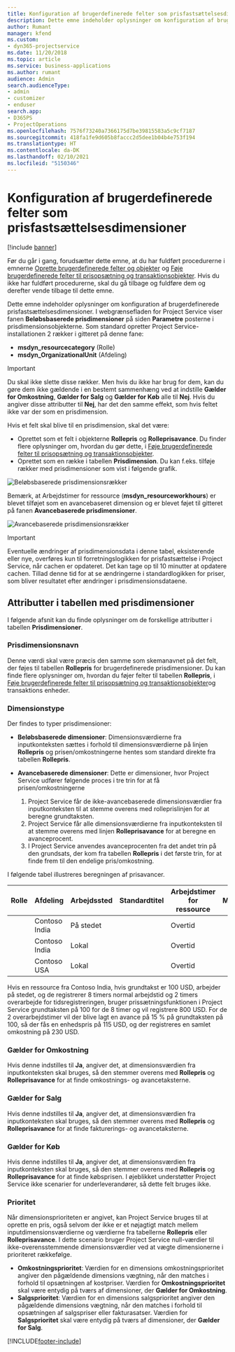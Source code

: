 ```yaml
---
title: Konfiguration af brugerdefinerede felter som prisfastsættelsesdimensioner
description: Dette emne indeholder oplysninger om konfiguration af brugerdefinerede prisfastsættelsesdimensioner.
author: Rumant
manager: kfend
ms.custom:
- dyn365-projectservice
ms.date: 11/20/2018
ms.topic: article
ms.service: business-applications
ms.author: rumant
audience: Admin
search.audienceType:
- admin
- customizer
- enduser
search.app:
- D365PS
- ProjectOperations
ms.openlocfilehash: 7576f73240a7366175d7be39815583a5c9cf7187
ms.sourcegitcommit: 418fa1fe9d605b8faccc2d5dee1b04b4e753f194
ms.translationtype: HT
ms.contentlocale: da-DK
ms.lasthandoff: 02/10/2021
ms.locfileid: "5150346"
---
```

# <a name="setting-up-custom-fields-as-pricing-dimensions"></a>Konfiguration af brugerdefinerede felter som prisfastsættelsesdimensioner 

[!include [banner](../includes/psa-now-project-operations.md)]

Før du går i gang, forudsætter dette emne, at du har fuldført procedurerne i emnerne [Oprette brugerdefinerede felter og objekter](create-custom-fields-entities.md) og [Føje brugerdefinerede felter til prisopsætning og transaktionsobjekter](field-references.md). Hvis du ikke har fuldført procedurerne, skal du gå tilbage og fuldføre dem og derefter vende tilbage til dette emne. 

Dette emne indeholder oplysninger om konfiguration af brugerdefinerede prisfastsættelsesdimensioner. I webgrænsefladen for Project Service viser fanen **Beløbsbaserede prisdimensioner** på siden **Parametre** posterne i prisdimensionsobjekterne. Som standard opretter Project Service-installationen 2 rækker i gitteret på denne fane:

- **msdyn_resourcecategory** (Rolle)
- **msdyn_OrganizationalUnit** (Afdeling)

> [!IMPORTANT]
> Du skal ikke slette disse rækker. Men hvis du ikke har brug for dem, kan du gøre dem ikke gældende i en bestemt sammenhæng ved at indstille **Gælder for Omkostning**, **Gælder for Salg** og **Gælder for Køb** alle til **Nej**. Hvis du angiver disse attributter til **Nej**, har det den samme effekt, som hvis feltet ikke var der som en prisdimension.

Hvis et felt skal blive til en prisdimension, skal det være:

- Oprettet som et felt i objekterne **Rollepris** og **Rolleprisavance**. Du finder flere oplysninger om, hvordan du gør dette, i [Føje brugerdefinerede felter til prisopsætning og transaktionsobjekter](field-references.md).
- Oprettet som en række i tabellen **Prisdimension**. Du kan f.eks. tilføje rækker med prisdimensioner som vist i følgende grafik. 

![Beløbsbaserede prisdimensionsrækker](media/Amt-based-PD.png)

Bemærk, at Arbejdstimer for ressource (**msdyn_resourceworkhours**) er blevet tilføjet som en avancebaseret dimension og er blevet føjet til gitteret på fanen **Avancebaserede prisdimensioner**.

![Avancebaserede prisdimensionsrækker](media/Markup-based-PD.png)

> [!IMPORTANT]
> Eventuelle ændringer af prisdimensionsdata i denne tabel, eksisterende eller nye, overføres kun til forretningslogikken for prisfastsættelse i Project Service, når cachen er opdateret. Det kan tage op til 10 minutter at opdatere cachen. Tillad denne tid for at se ændringerne i standardlogikken for priser, som bliver resultatet efter ændringer i prisdimensionsdataene.


## <a name="attributes-of-the-pricing-dimensions-table"></a>Attributter i tabellen med prisdimensioner
I følgende afsnit kan du finde oplysninger om de forskellige attributter i tabellen **Prisdimensioner**.

### <a name="pricing-dimension-name"></a>Prisdimensionsnavn
Denne værdi skal være præcis den samme som skemanavnet på det felt, der føjes til tabellen **Rollepris** for brugerdefinerede prisdimensioner. Du kan finde flere oplysninger om, hvordan du føjer felter til tabellen **Rollepris**, i [Føje brugerdefinerede felter til prisopsætning og transaktionsobjekter](field-references.md)og transaktions enheder.

### <a name="type-of-dimension"></a>Dimensionstype
Der findes to typer prisdimensioner:
  
  - **Beløbsbaserede dimensioner**: Dimensionsværdierne fra inputkonteksten sættes i forhold til dimensionsværdierne på linjen **Rollepris** og prisen/omkostningerne hentes som standard direkte fra tabellen **Rollepris**.
  - **Avancebaserede dimensioner**: Dette er dimensioner, hvor Project Service udfører følgende proces i tre trin for at få prisen/omkostningerne
 
    1. Project Service får de ikke-avancebaserede dimensionsværdier fra inputkonteksten til at stemme overens med rolleprislinjen for at beregne grundtaksten.
    2. Project Service får alle dimensionsværdierne fra inputkonteksten til at stemme overens med linjen **Rolleprisavance** for at beregne en avanceprocent.
    3. I Project Service anvendes avanceprocenten fra det andet trin på den grundsats, der kom fra tabellen **Rollepris** i det første trin, for at finde frem til den endelige pris/omkostning.
   
   I følgende tabel illustreres beregningen af prisavancer.
  
| Rolle        | Afdeling    |Arbejdssted      |Standardtitel      |Arbejdstimer for ressource      |  Markere|
| ------------|-------------|-------------------|--------------------|-------------------------|--------:|
|             | Contoso India|På stedet            |                    |Overtid                 |15     |
|             | Contoso India|Lokal             |                    |Overtid                 |10     |
|             | Contoso USA   |Lokal             |                    |Overtid                 |20     |


Hvis en ressource fra Contoso India, hvis grundtakst er 100 USD, arbejder på stedet, og de registrerer 8 timers normal arbejdstid og 2 timers overarbejde for tidsregistreringen, bruger prissætningsfunktionen i Project Service grundtaksten på 100 for de 8 timer og vil registrere 800 USD. For de 2 overarbejdstimer vil der blive lagt en avance på 15 % på grundtaksten på 100, så der fås en enhedspris på 115 USD, og der registreres en samlet omkostning på 230 USD.

### <a name="applicable-to-cost"></a>Gælder for Omkostning 
Hvis denne indstilles til **Ja**, angiver det, at dimensionsværdien fra inputkonteksten skal bruges, så den stemmer overens med **Rollepris** og **Rolleprisavance** for at finde omkostnings- og avancetaksterne.

### <a name="applicable-to-sales"></a>Gælder for Salg
Hvis denne indstilles til **Ja**, angiver det, at dimensionsværdien fra inputkonteksten skal bruges, så den stemmer overens med **Rollepris** og **Rolleprisavance** for at finde fakturerings- og avancetaksterne.

### <a name="applicable-to-purchase"></a>Gælder for Køb
Hvis denne indstilles til **Ja**, angiver det, at dimensionsværdien fra inputkonteksten skal bruges, så den stemmer overens med **Rollepris** og **Rolleprisavance** for at finde købsprisen. I øjeblikket understøtter Project Service ikke scenarier for underleverandører, så dette felt bruges ikke. 

### <a name="priority"></a>Prioritet
Når dimensionsprioriteten er angivet, kan Project Service bruges til at oprette en pris, også selvom der ikke er et nøjagtigt match mellem inputdimensionsværdierne og værdierne fra tabellerne **Rollepris** eller **Rolleprisavance**. I dette scenario bruger Project Service null-værdier til ikke-overensstemmende dimensionsværdier ved at vægte dimensionerne i prioriteret rækkefølge.

- **Omkostningsprioritet**: Værdien for en dimensions omkostningsprioritet angiver den pågældende dimensions vægtning, når den matches i forhold til opsætningen af kostpriser. Værdien for **Omkostningsprioritet** skal være entydig på tværs af dimensioner, der **Gælder for Omkostning**.
- **Salgsprioritet**: Værdien for en dimensions salgsprioritet angiver den pågældende dimensions vægtning, når den matches i forhold til opsætningen af salgspriser eller fakturasatser. Værdien for **Salgsprioritet** skal være entydig på tværs af dimensioner, der **Gælder for Salg**.


[!INCLUDE[footer-include](../includes/footer-banner.md)]